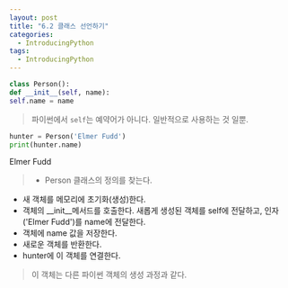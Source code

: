 ```yaml
---
layout: post
title: "6.2 클래스 선언하기"
categories:
  - IntroducingPython
tags:
  - IntroducingPython
---
```


```python
class Person():
def __init__(self, name):
self.name = name
```
> 파이썬에서 `self`는 예약어가 아니다. 일반적으로 사용하는 것 일뿐.
```python
hunter = Person('Elmer Fudd')
print(hunter.name)
```
Elmer Fudd
> * Person 클래스의 정의를 찾는다.
* 새 객체를 메모리에 초기화(생성)한다.
* 객체의 __init__메서드를 호출한다. 새롭게 생성된 객체를 self에 전달하고, 인자('Elmer Fudd')를 name에 전달한다.
* 객체에 name 값을 저장한다.
* 새로운 객체를 반환한다. 
* hunter에 이 객체를 연결한다.
> 이 객체는 다른 파이썬 객체의 생성 과정과 같다.
